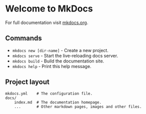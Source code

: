 # Welcome to MkDocs

For full documentation visit [mkdocs.org](https://mkdocs.org).

## Commands

* `mkdocs new [dir-name]` - Create a new project.
* `mkdocs serve` - Start the live-reloading docs server.
* `mkdocs build` - Build the documentation site.
* `mkdocs help` - Print this help message.

## Project layout

    mkdocs.yml    # The configuration file.
    docs/
        index.md  # The documentation homepage.
        ...       # Other markdown pages, images and other files.
		
		
<!-- Gitalk start  -->

<!-- Link Gitalk -->
<link rel="stylesheet" href="https://unpkg.com/gitalk/dist/gitalk.css">
<script src="https://unpkg.com/gitalk@latest/dist/gitalk.min.js"></script> 
<div id="gitalk-container"></div>     
<script type="text/javascript">
    var gitalk = new Gitalk({
	
		clientID: 'd918413ad93a14f36876',
		clientSecret: '9c5740494e6c1c792df208d8abed35ef2bfd855d',
		repo: 'comment',
		owner: '50u1w4y',
		admin: ['50u1w4y'],
		id: md5(location.pathname),
		distractionFreeMode: true,
    
    });
    gitalk.render('gitalk-container');
</script> 
<!-- Gitalk end -->
